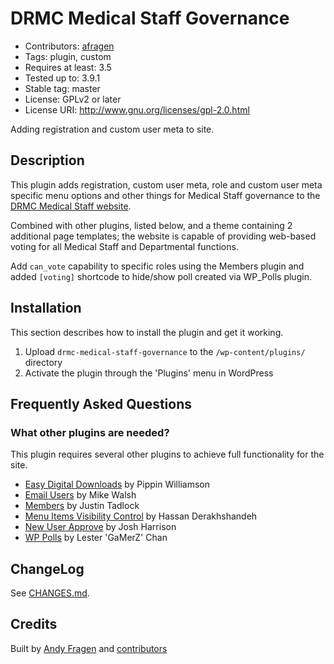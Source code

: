 # DRMC Medical Staff Governance
* Contributors: [afragen](https://github.com/afragen)
* Tags: plugin, custom
* Requires at least: 3.5
* Tested up to: 3.9.1
* Stable tag: master
* License: GPLv2 or later
* License URI: http://www.gnu.org/licenses/gpl-2.0.html

Adding registration and custom user meta to site. 

## Description

This plugin adds registration, custom user meta, role and custom user meta specific menu options and other things for Medical Staff governance to the [DRMC Medical Staff website](http://drmcmedstaff.org).

Combined with other plugins, listed below, and a theme containing 2 additional page templates; the website is capable of providing web-based voting for all Medical Staff and Departmental functions.

Add `can_vote` capability to specific roles using the Members plugin and added `[voting]` shortcode to hide/show poll created via WP_Polls plugin.

## Installation

This section describes how to install the plugin and get it working.

1. Upload `drmc-medical-staff-governance` to the `/wp-content/plugins/` directory
1. Activate the plugin through the 'Plugins' menu in WordPress

## Frequently Asked Questions

### What other plugins are needed?

This plugin requires several other plugins to achieve full functionality for the site.

* [Easy Digital Downloads](http://easydigitaldownloads.com/) by Pippin Williamson
* [Email Users](http://wordpress.org/extend/plugins/email-users/) by Mike Walsh
* [Members](http://justintadlock.com/archives/2009/09/17/members-wordpress-plugin) by Justin Tadlock
* [Menu Items Visibility Control](https://wordpress.org/plugins/menu-items-visibility-control/) by Hassan Derakhshandeh
* [New User Approve](http://www.picklewagon.com/wordpress/new-user-approve/) by Josh Harrison
* [WP Polls](http://lesterchan.net/portfolio/programming/php/) by Lester 'GaMerZ' Chan

## ChangeLog

See [CHANGES.md](CHANGES.md).

## Credits

Built by [Andy Fragen](https://github.com/afragen) and [contributors](https://github.com/afragen/drmc-medical-staff-governance/graphs/contributors)
